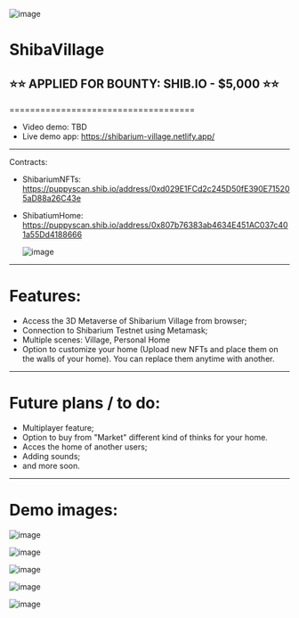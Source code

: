 ![image](https://github.com/keyllli223/ShibaVillage/assets/84118397/e436ec8c-107c-4ed0-8ec1-0bb446dfe0e9)


# ShibaVillage

## ⭐⭐ APPLIED FOR BOUNTY: SHIB.IO - $5,000 ⭐⭐

====================================

- Video demo: TBD
- Live demo app: https://shibarium-village.netlify.app/

------

Contracts:
- ShibariumNFTs: https://puppyscan.shib.io/address/0xd029E1FCd2c245D50fE390E715205aD88a26C43e
- ShibatiumHome: https://puppyscan.shib.io/address/0x807b76383ab4634E451AC037c401a55Dd4188666


  ![image](https://github.com/keyllli223/ShibaVillage/assets/84118397/92112d52-ed11-4b69-877d-3a8c2d3589af)

------

# Features:
- Access the 3D Metaverse of Shibarium Village from browser;
- Connection to Shibarium Testnet using Metamask;
- Multiple scenes: Village, Personal Home
- Option to customize your home (Upload new NFTs and place them on the walls of your home). You can replace them anytime with another.

------


# Future plans / to do:
- Multiplayer feature;
- Option to buy from "Market" different kind of thinks for your home.
- Acces the home of another users;
- Adding sounds;
- and more soon.

------

# Demo images:

![image](https://github.com/keyllli223/ShibaVillage/assets/84118397/5d2aeb57-229f-4513-80dc-7402d979450b)

![image](https://github.com/keyllli223/ShibaVillage/assets/84118397/1fefb2ac-b678-47d3-84ff-fc7776b52e2b)

![image](https://github.com/keyllli223/ShibaVillage/assets/84118397/6306f2bb-0711-452b-8ac9-b7df55e482ef)

![image](https://github.com/keyllli223/ShibaVillage/assets/84118397/56834b5f-394f-4bd9-bfa4-e08764525099)

![image](https://github.com/keyllli223/ShibaVillage/assets/84118397/14526c26-f5cf-4b89-aef8-5f35b00f010e)
